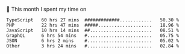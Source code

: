 📅 This month I spent my time on

<!--START_SECTION:waka-->

```text
TypeScript   60 hrs 27 mins  #############............   50.30 %
PHP          22 hrs 47 mins  #####....................   18.96 %
JavaScript   10 hrs 14 mins  ##.......................   08.51 %
GraphQL      6 hrs 54 mins   #........................   05.75 %
JSON         6 hrs 2 mins    #........................   05.02 %
Other        3 hrs 24 mins   #........................   02.84 %
```

<!--END_SECTION:waka-->
